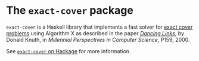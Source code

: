 # The `exact-cover` package

`exact-cover` is a Haskell library that implements a fast solver
for [exact cover problems](https://en.wikipedia.org/wiki/Exact_cover) using
Algorithm X as described in the
paper [_Dancing Links_](https://arxiv.org/abs/cs/0011047), by Donald Knuth, in
_Millennial Perspectives in Computer Science_, P159, 2000.

See [`exact-cover` on Hackage](https://hackage.haskell.org/package/exact-cover)
for more information.
